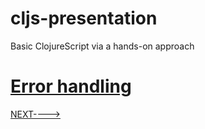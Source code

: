 # cljs-presentation
Basic ClojureScript via a hands-on approach

# [Error handling](https://github.com/wallclockbuilder/cljs-presentation/blob/master/21_error-handling/21_error-handling.cljs)

[NEXT---->](https://github.com/wallclockbuilder/cljs-presentation/blob/master/20_scoping)
